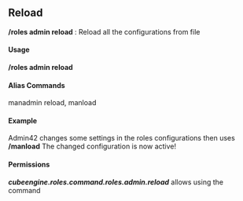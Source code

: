 ## Reload ##
**/roles admin reload** : Reload all the configurations from file

#### Usage ####
**/roles admin reload**

#### Alias Commands ####
manadmin reload, manload

#### Example ####
Admin42 changes some settings in the roles configurations
then uses **/manload**
The changed configuration is now active!

#### Permissions ####
***cubeengine.roles.command.roles.admin.reload*** allows using the command
